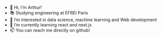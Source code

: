 - 👋 Hi, I’m Arthur!
- 📚 Studying engineering at EFREI Paris
- 👀 I’m interested in data science, machine learning and Web development
- 🌱 I’m currently learning react and next.js
- 📫 You can reach me directly on github!

<!---
arthur-gtgn/arthur-gtgn is a ✨ special ✨ repository because its `README.md` (this file) appears on your GitHub profile.
You can click the Preview link to take a look at your changes.
--->
